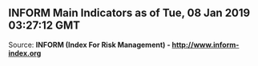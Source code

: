 ## INFORM Main Indicators as of Tue, 08 Jan 2019 03:27:12 GMT

Source: **INFORM (Index For Risk Management) - http://www.inform-index.org**